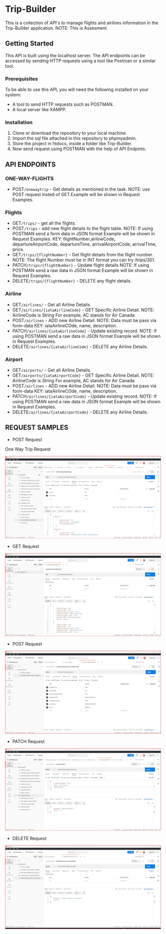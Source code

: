 # Trip-Builder

This is a collection of API's to manage flights and airlines information in the Trip-Builder application. NOTE: This is Assesment

## Getting Started

This API is built using the localhost server. The API endpoints can be accessed by sending HTTP requests using a tool like Postman or a similar tool.

### Prerequisites

To be able to use this API, you will need the following installed on your system:

- A tool to send HTTP requests such as POSTMAN.
- A local server like XAMPP.

### Installation

1. Clone or download the repository to your local machine.
2. Import the sql file attached in this repository to phpmyadmin.
3. Store the project in htdocs, inside a folder like Trip-Builder.
4. Now send request using POSTMAN with the help of API Endpints.

## API ENDPOINTS

### ONE-WAY-FLIGHTS

- POST`/onewaytrip` - Get details as mentioned in the task. NOTE: use POST request insted of GET.Example will be shown in Request Examples.

### Flights

- GET`/trips/` - get all the flights.
- POST`/trips` - add new flight details to the flight table. NOTE: If using POSTMAN send a form data in JSON format Example will be shown in Request Examples. KEY: flightNumber,airlineCode, departureAirportCode, departureTime, arrivalAirportCode, arrivalTime, price.
- GET`/trips/{flightNumber}` - Get flight details from the flight number. NOTE: The flight Number must be in INT format you can try /trips/301.
- PATCH`/trips/{flightNumber}` - Update flight details NOTE: If using POSTMAN send a raw data in JSON format Example will be shown in Request Examples.
- DELETE`/trips/{flightNumber}` - DELETE any flight details.

### Airline

- GET`/airlines/` - Get all Airline Details.
- GET`/airlines/{iataAirlineCode}` - GET Specific Airline Detail. NOTE: AirlineCode is String For example, AC stands for Air Canada
- POST`/airlines` - ADD new Airline Detail. NOTE: Data must be pass via form-data KEY: iataAirlineCOde, name, description.
- PATCH`/airlines/{iataAirlineCode}` - Update existing record. NOTE: If using POSTMAN send a raw data in JSON format Example will be shown in Request Examples.
- DELETE`/airlines/{iataAirlineCode}` - DELETE any Airline Details.

### Airport

- GET`/airports/` - Get all Airline Details.
- GET`/airports/{iataAirportCode}` - GET Specific Airline Detail. NOTE: AirlineCode is String For example, AC stands for Air Canada
- POST`/airlines` - ADD new Airline Detail. NOTE: Data must be pass via form-data KEY: iataAirlineCOde, name, description.
- PATCH`/airlines/{iataAirportCode}` - Update existing record. NOTE: If using POSTMAN send a raw data in JSON format Example will be shown in Request Examples.
- DELETE`/airlines/{iataAirportCode}` - DELETE any Airline Details.

## REQUEST SAMPLES

- POST Request

One Way Trip Request

![alt text](https://github.com/pratik-app/trip-builder/blob/main/OneWayTrip.jpg)

- GET Request

![alt text](https://github.com/pratik-app/trip-builder/blob/main/Test1.jpg)

- POST Request

![alt text](https://github.com/pratik-app/trip-builder/blob/main/SendingPostRequestData.jpg)

- PATCH Request

![alt text](https://github.com/pratik-app/trip-builder/blob/main/PATCH%20Method%20Solved.jpg)

- DELETE Request

![alt text](https://github.com/pratik-app/trip-builder/blob/main/Delete%20Record%20from%20Database.jpg)

